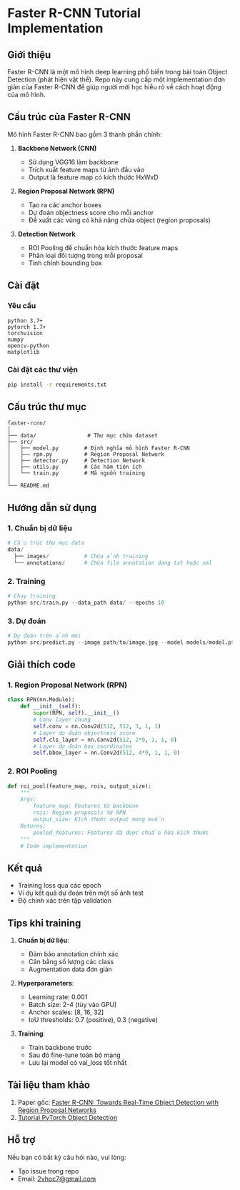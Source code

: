 # Faster R-CNN Tutorial Implementation

## Giới thiệu
Faster R-CNN là một mô hình deep learning phổ biến trong bài toán Object Detection (phát hiện vật thể). Repo này cung cấp một implementation đơn giản của Faster R-CNN để giúp người mới học hiểu rõ về cách hoạt động của mô hình.

## Cấu trúc của Faster R-CNN
Mô hình Faster R-CNN bao gồm 3 thành phần chính:

1. **Backbone Network (CNN)**
   - Sử dụng VGG16 làm backbone
   - Trích xuất feature maps từ ảnh đầu vào
   - Output là feature map có kích thước HxWxD

2. **Region Proposal Network (RPN)**
   - Tạo ra các anchor boxes
   - Dự đoán objectness score cho mỗi anchor
   - Đề xuất các vùng có khả năng chứa object (region proposals)

3. **Detection Network**
   - ROI Pooling để chuẩn hóa kích thước feature maps
   - Phân loại đối tượng trong mỗi proposal
   - Tinh chỉnh bounding box

## Cài đặt

### Yêu cầu
```
python 3.7+
pytorch 1.7+
torchvision
numpy
opencv-python
matplotlib
```

### Cài đặt các thư viện
```bash
pip install -r requirements.txt
```

## Cấu trúc thư mục
```
faster-rcnn/
│
├── data/                # Thư mục chứa dataset
├── src/
│   ├── model.py        # Định nghĩa mô hình Faster R-CNN
│   ├── rpn.py          # Region Proposal Network
│   ├── detector.py     # Detection Network
│   ├── utils.py        # Các hàm tiện ích
│   └── train.py        # Mã nguồn training
│
└── README.md
```

## Hướng dẫn sử dụng

### 1. Chuẩn bị dữ liệu
```python
# Cấu trúc thư mục data
data/
  ├── images/           # Chứa ảnh training
  └── annotations/      # Chứa file annotation dạng txt hoặc xml
```

### 2. Training
```python
# Chạy training
python src/train.py --data_path data/ --epochs 10
```

### 3. Dự đoán
```python
# Dự đoán trên ảnh mới
python src/predict.py --image path/to/image.jpg --model models/model.pth
```

## Giải thích code

### 1. Region Proposal Network (RPN)
```python
class RPN(nn.Module):
    def __init__(self):
        super(RPN, self).__init__()
        # Conv layer chung
        self.conv = nn.Conv2d(512, 512, 3, 1, 1)
        # Layer dự đoán objectness score
        self.cls_layer = nn.Conv2d(512, 2*9, 1, 1, 0) 
        # Layer dự đoán box coordinates
        self.bbox_layer = nn.Conv2d(512, 4*9, 1, 1, 0)
```

### 2. ROI Pooling
```python
def roi_pool(feature_map, rois, output_size):
    """
    Args:
        feature_map: Features từ backbone
        rois: Region proposals từ RPN
        output_size: Kích thước output mong muốn
    Returns:
        pooled_features: Features đã được chuẩn hóa kích thước
    """
    # Code implementation
```

## Kết quả
- Training loss qua các epoch
- Ví dụ kết quả dự đoán trên một số ảnh test
- Độ chính xác trên tập validation

## Tips khi training
1. **Chuẩn bị dữ liệu**:
   - Đảm bảo annotation chính xác
   - Cân bằng số lượng các class
   - Augmentation data đơn giản

2. **Hyperparameters**:
   - Learning rate: 0.001
   - Batch size: 2-4 (tùy vào GPU)
   - Anchor scales: [8, 16, 32]
   - IoU thresholds: 0.7 (positive), 0.3 (negative)

3. **Training**:
   - Train backbone trước
   - Sau đó fine-tune toàn bộ mạng
   - Lưu lại model có val_loss tốt nhất

## Tài liệu tham khảo
1. Paper gốc: [Faster R-CNN: Towards Real-Time Object Detection with Region Proposal Networks](https://arxiv.org/abs/1506.01497)
2. [Tutorial PyTorch Object Detection](https://pytorch.org/tutorials/intermediate/torchvision_tutorial.html)

## Hỗ trợ
Nếu bạn có bất kỳ câu hỏi nào, vui lòng:
- Tạo issue trong repo
- Email: 2vhoc7@gmail.com
